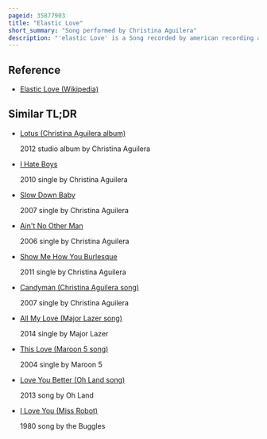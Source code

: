 ```yaml
---
pageid: 35877903
title: "Elastic Love"
short_summary: "Song performed by Christina Aguilera"
description: "'elastic Love' is a Song recorded by american recording artist Christina Aguilera, taken from her sixth Studio Album, Bionic. The Song was written by Aguilera M. I. A. , John Hill and Switch, while Production was handled by the latter two. Originally, 'elastic Love' was recorded by M. I. A. , but later it was given to Aguilera. However, M. I. A. was disappointed when Aguilera didn't want to do her 'trademark warbling' in the studio. Elastic Love is an Electro and Electropop Song with strong Elements from the Music of the new Wave'80S. Lyrically aguilera compares her Love of Office Supplies from Paper Clips to rubber Bands."
---
```


## Reference

- [Elastic Love (Wikipedia)](https://en.wikipedia.org/?curid=35877903)

## Similar TL;DR

- [Lotus (Christina Aguilera album)](/tldr/en/lotus-christina-aguilera-album)

  2012 studio album by Christina Aguilera

- [I Hate Boys](/tldr/en/i-hate-boys)

  2010 single by Christina Aguilera

- [Slow Down Baby](/tldr/en/slow-down-baby)

  2007 single by Christina Aguilera

- [Ain't No Other Man](/tldr/en/aint-no-other-man)

  2006 single by Christina Aguilera

- [Show Me How You Burlesque](/tldr/en/show-me-how-you-burlesque)

  2011 single by Christina Aguilera

- [Candyman (Christina Aguilera song)](/tldr/en/candyman-christina-aguilera-song)

  2007 single by Christina Aguilera

- [All My Love (Major Lazer song)](/tldr/en/all-my-love-major-lazer-song)

  2014 single by Major Lazer

- [This Love (Maroon 5 song)](/tldr/en/this-love-maroon-5-song)

  2004 single by Maroon 5

- [Love You Better (Oh Land song)](/tldr/en/love-you-better-oh-land-song)

  2013 song by Oh Land

- [I Love You (Miss Robot)](/tldr/en/i-love-you-miss-robot)

  1980 song by the Buggles
